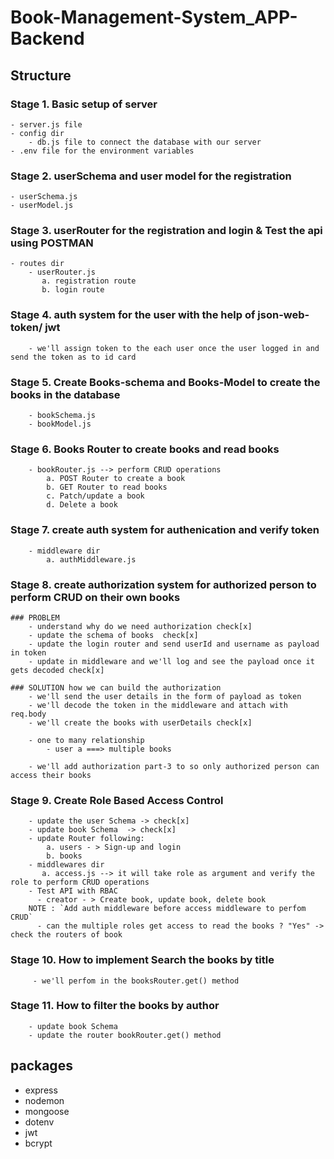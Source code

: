 # Book-Management-System_APP-Backend

## Structure

### Stage 1. Basic setup of server

    - server.js file
    - config dir
        - db.js file to connect the database with our server
    - .env file for the environment variables

### Stage 2. userSchema and user model for the registration

    - userSchema.js
    - userModel.js

### Stage 3. userRouter for the registration and login & Test the api using POSTMAN

    - routes dir
        - userRouter.js
           a. registration route
           b. login route

### Stage 4. auth system for the user with the help of json-web-token/ jwt

        - we'll assign token to the each user once the user logged in and send the token as to id card

### Stage 5. Create Books-schema and Books-Model to create the books in the database

        - bookSchema.js
        - bookModel.js

### Stage 6. Books Router to create books and read books

        - bookRouter.js --> perform CRUD operations
            a. POST Router to create a book
            b. GET Router to read books
            c. Patch/update a book
            d. Delete a book


### Stage 7. create auth system for authenication and verify token

        - middleware dir
            a. authMiddleware.js

### Stage 8. create authorization system for authorized person to perform CRUD on their own books
    ### PROBLEM 
        - understand why do we need authorization check[x]
        - update the schema of books  check[x]
        - update the login router and send userId and username as payload in token
        - update in middleware and we'll log and see the payload once it gets decoded check[x]

    ### SOLUTION how we can build the authorization
        - we'll send the user details in the form of payload as token 
        - we'll decode the token in the middleware and attach with req.body
        - we'll create the books with userDetails check[x]

        - one to many relationship 
            - user a ===> multiple books 
            
        - we'll add authorization part-3 to so only authorized person can access their books
        

### Stage 9. Create Role Based Access Control
        - update the user Schema -> check[x]
        - update book Schema  -> check[x]
        - update Router following:
            a. users - > Sign-up and login 
            b. books 
        - middlewares dir
           a. access.js --> it will take role as argument and verify the role to perform CRUD operations    
        - Test API with RBAC 
          - creator - > Create book, update book, delete book
        NOTE : `Add auth middleware before access middleware to perfom CRUD`
          - can the multiple roles get access to read the books ? "Yes" -> check the routers of book

### Stage 10. How to implement Search the books by title
         - we'll perfom in the booksRouter.get() method

### Stage 11. How to filter the books by author 
        - update book Schema 
        - update the router bookRouter.get() method


## packages

- express
- nodemon
- mongoose
- dotenv
- jwt
- bcrypt
